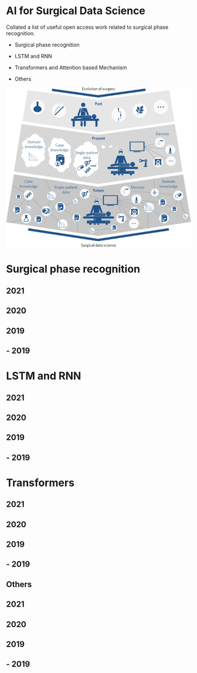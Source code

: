# AI for Surgical Data Science
Collated a list of useful open access work related to surgical phase recognition.



- Surgical phase recognition

- LSTM and RNN

- Transformers and Attention based Mechanism

- Others

![An overview of surgical data science evolution](images/SDS_nature.jpg)


# Surgical phase recognition

## 2021

## 2020

## 2019

## - 2019

# LSTM and RNN


## 2021

## 2020

## 2019

## - 2019


# Transformers

## 2021

## 2020

## 2019

## - 2019

## Others

## 2021

## 2020

## 2019

## - 2019



